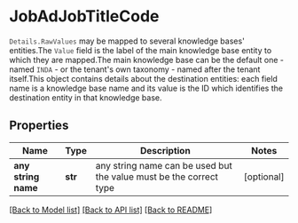 # JobAdJobTitleCode

<code style='color: #333333; opacity: 0.9'>Details.RawValues</code> may be mapped to several knowledge bases' entities.The <code style='color: #333333; opacity: 0.9'>Value</code> field is the label of the main knowledge base entity to which they are mapped.The main knowledge base can be the default one - named <code style='color: #333333; opacity: 0.9'>INDA</code> - or the tenant's own taxonomy - named after the tenant itself.This object contains details about the destination entities: each field name is a knowledge base name and its value is the ID which identifies the destination entity in that knowledge base.

## Properties
Name | Type | Description | Notes
------------ | ------------- | ------------- | -------------
**any string name** | **str** | any string name can be used but the value must be the correct type | [optional]

[[Back to Model list]](../README.md#documentation-for-models) [[Back to API list]](../README.md#documentation-for-api-endpoints) [[Back to README]](../README.md)


